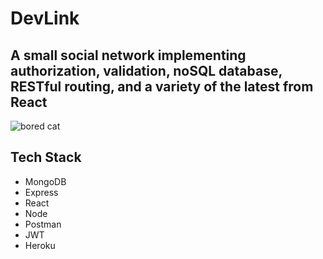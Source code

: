 # DevLink

## A small social network implementing authorization, validation, noSQL database, RESTful routing, and a variety of the latest from React

![bored cat](https://tenor.com/view/hmmm-staring-black-cat-nail-file-gif-14433694.gif)

## Tech Stack

* MongoDB
* Express
* React
* Node
* Postman
* JWT
* Heroku
